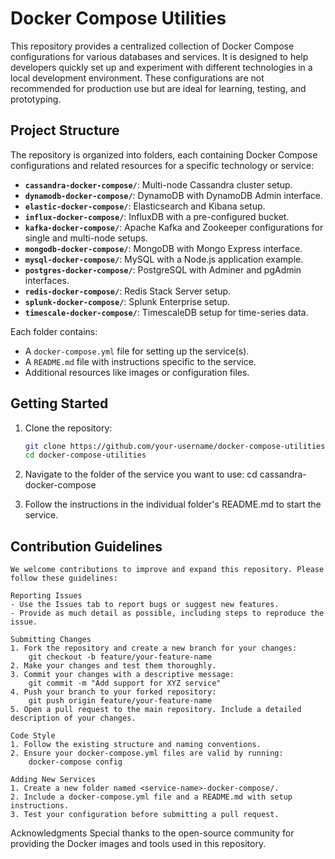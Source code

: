 # Docker Compose Utilities

This repository provides a centralized collection of Docker Compose configurations for various databases and services. It is designed to help developers quickly set up and experiment with different technologies in a local development environment. These configurations are not recommended for production use but are ideal for learning, testing, and prototyping.

## Project Structure

The repository is organized into folders, each containing Docker Compose configurations and related resources for a specific technology or service:

- **`cassandra-docker-compose/`**: Multi-node Cassandra cluster setup.
- **`dynamodb-docker-compose/`**: DynamoDB with DynamoDB Admin interface.
- **`elastic-docker-compose/`**: Elasticsearch and Kibana setup.
- **`influx-docker-compose/`**: InfluxDB with a pre-configured bucket.
- **`kafka-docker-compose/`**: Apache Kafka and Zookeeper configurations for single and multi-node setups.
- **`mongodb-docker-compose/`**: MongoDB with Mongo Express interface.
- **`mysql-docker-compose/`**: MySQL with a Node.js application example.
- **`postgres-docker-compose/`**: PostgreSQL with Adminer and pgAdmin interfaces.
- **`redis-docker-compose/`**: Redis Stack Server setup.
- **`splunk-docker-compose/`**: Splunk Enterprise setup.
- **`timescale-docker-compose/`**: TimescaleDB setup for time-series data.

Each folder contains:
- A `docker-compose.yml` file for setting up the service(s).
- A `README.md` file with instructions specific to the service.
- Additional resources like images or configuration files.

## Getting Started

1. Clone the repository:
   ```sh
   git clone https://github.com/your-username/docker-compose-utilities.git
   cd docker-compose-utilities

2. Navigate to the folder of the service you want to use:
    cd cassandra-docker-compose

3. Follow the instructions in the individual folder's README.md to start the service.
    
## Contribution Guidelines
    We welcome contributions to improve and expand this repository. Please follow these guidelines:

    Reporting Issues
    - Use the Issues tab to report bugs or suggest new features.
    - Provide as much detail as possible, including steps to reproduce the issue.
    
    Submitting Changes
    1. Fork the repository and create a new branch for your changes:
        git checkout -b feature/your-feature-name
    2. Make your changes and test them thoroughly.
    3. Commit your changes with a descriptive message:
        git commit -m "Add support for XYZ service"
    4. Push your branch to your forked repository:
        git push origin feature/your-feature-name
    5. Open a pull request to the main repository. Include a detailed description of your changes.
    
    Code Style
    1. Follow the existing structure and naming conventions.
    2. Ensure your docker-compose.yml files are valid by running:
        docker-compose config

    Adding New Services
    1. Create a new folder named <service-name>-docker-compose/.
    2. Include a docker-compose.yml file and a README.md with setup instructions.
    3. Test your configuration before submitting a pull request.


Acknowledgments
Special thanks to the open-source community for providing the Docker images and tools used in this repository.
